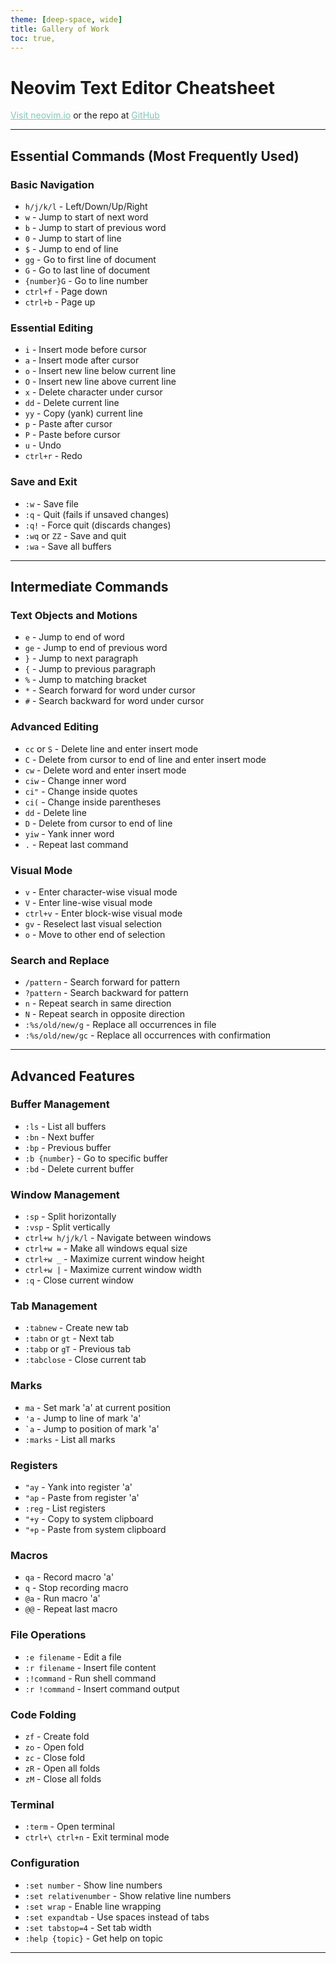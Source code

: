 ```yaml
---
theme: [deep-space, wide]
title: Gallery of Work
toc: true,
---
```


<body>

# Neovim Text Editor Cheatsheet

<a href="https://neovim.io/">Visit neovim.io</a> or the repo at <a href="https://github.com/neovim/neovim">GitHub</a>

---

## Essential Commands (Most Frequently Used)

### Basic Navigation
- `h/j/k/l` - Left/Down/Up/Right
- `w` - Jump to start of next word
- `b` - Jump to start of previous word
- `0` - Jump to start of line
- `$` - Jump to end of line
- `gg` - Go to first line of document
- `G` - Go to last line of document
- `{number}G` - Go to line number
- `ctrl+f` - Page down
- `ctrl+b` - Page up

### Essential Editing
- `i` - Insert mode before cursor
- `a` - Insert mode after cursor
- `o` - Insert new line below current line
- `O` - Insert new line above current line
- `x` - Delete character under cursor
- `dd` - Delete current line
- `yy` - Copy (yank) current line
- `p` - Paste after cursor
- `P` - Paste before cursor
- `u` - Undo
- `ctrl+r` - Redo

### Save and Exit
- `:w` - Save file
- `:q` - Quit (fails if unsaved changes)
- `:q!` - Force quit (discards changes)
- `:wq` or `ZZ` - Save and quit
- `:wa` - Save all buffers

---

## Intermediate Commands

### Text Objects and Motions
- `e` - Jump to end of word
- `ge` - Jump to end of previous word
- `}` - Jump to next paragraph
- `{` - Jump to previous paragraph
- `%` - Jump to matching bracket
- `*` - Search forward for word under cursor
- `#` - Search backward for word under cursor

### Advanced Editing
- `cc` or `S` - Delete line and enter insert mode
- `C` - Delete from cursor to end of line and enter insert mode
- `cw` - Delete word and enter insert mode
- `ciw` - Change inner word
- `ci"` - Change inside quotes
- `ci(` - Change inside parentheses
- `dd` - Delete line
- `D` - Delete from cursor to end of line
- `yiw` - Yank inner word
- `.` - Repeat last command

### Visual Mode
- `v` - Enter character-wise visual mode
- `V` - Enter line-wise visual mode
- `ctrl+v` - Enter block-wise visual mode
- `gv` - Reselect last visual selection
- `o` - Move to other end of selection

### Search and Replace
- `/pattern` - Search forward for pattern
- `?pattern` - Search backward for pattern
- `n` - Repeat search in same direction
- `N` - Repeat search in opposite direction
- `:%s/old/new/g` - Replace all occurrences in file
- `:%s/old/new/gc` - Replace all occurrences with confirmation

---

## Advanced Features

### Buffer Management
- `:ls` - List all buffers
- `:bn` - Next buffer
- `:bp` - Previous buffer
- `:b {number}` - Go to specific buffer
- `:bd` - Delete current buffer

### Window Management
- `:sp` - Split horizontally
- `:vsp` - Split vertically
- `ctrl+w h/j/k/l` - Navigate between windows
- `ctrl+w =` - Make all windows equal size
- `ctrl+w _` - Maximize current window height
- `ctrl+w |` - Maximize current window width
- `:q` - Close current window

### Tab Management
- `:tabnew` - Create new tab
- `:tabn` or `gt` - Next tab
- `:tabp` or `gT` - Previous tab
- `:tabclose` - Close current tab

### Marks
- `ma` - Set mark 'a' at current position
- `'a` - Jump to line of mark 'a'
- `` `a `` - Jump to position of mark 'a'
- `:marks` - List all marks

### Registers
- `"ay` - Yank into register 'a'
- `"ap` - Paste from register 'a'
- `:reg` - List registers
- `"+y` - Copy to system clipboard
- `"+p` - Paste from system clipboard

### Macros
- `qa` - Record macro 'a'
- `q` - Stop recording macro
- `@a` - Run macro 'a'
- `@@` - Repeat last macro

### File Operations
- `:e filename` - Edit a file
- `:r filename` - Insert file content
- `:!command` - Run shell command
- `:r !command` - Insert command output

### Code Folding
- `zf` - Create fold
- `zo` - Open fold
- `zc` - Close fold
- `zR` - Open all folds
- `zM` - Close all folds

### Terminal
- `:term` - Open terminal
- `ctrl+\ ctrl+n` - Exit terminal mode

### Configuration
- `:set number` - Show line numbers
- `:set relativenumber` - Show relative line numbers
- `:set wrap` - Enable line wrapping
- `:set expandtab` - Use spaces instead of tabs
- `:set tabstop=4` - Set tab width
- `:help {topic}` - Get help on topic

---

</body>

<style>

a[href] {
  color: #7fc8b6;
}

</style>